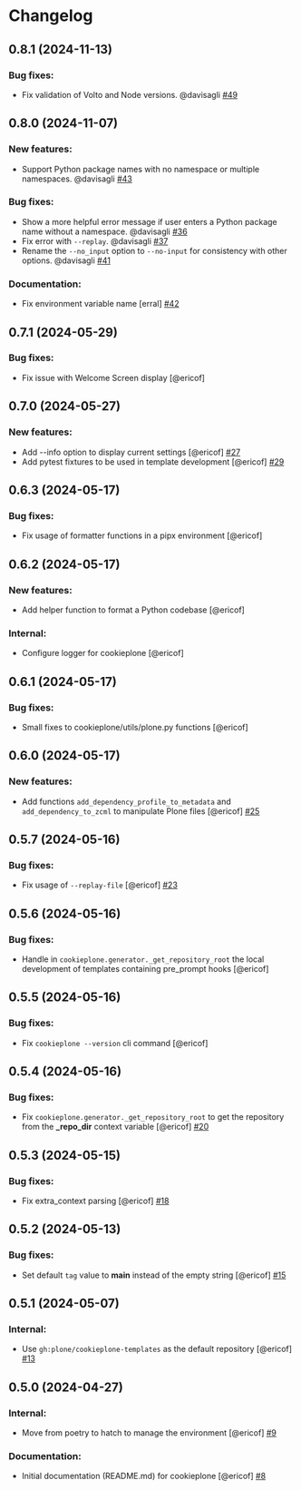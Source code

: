 # Changelog

<!--
   You should *NOT* be adding new change log entries to this file.
   You should create a file in the news directory instead.
   For helpful instructions, please see:
   https://github.com/plone/plone.releaser/blob/master/ADD-A-NEWS-ITEM.rst
-->

<!-- towncrier release notes start -->

## 0.8.1 (2024-11-13)


### Bug fixes:

- Fix validation of Volto and Node versions. @davisagli [#49](https://github.com/plone/cookieplone/issues/49)

## 0.8.0 (2024-11-07)


### New features:

- Support Python package names with no namespace or multiple namespaces. @davisagli [#43](https://github.com/plone/cookieplone/issues/43)


### Bug fixes:

- Show a more helpful error message if user enters a Python package name without a namespace. @davisagli [#36](https://github.com/plone/cookieplone/issues/36)
- Fix error with `--replay`. @davisagli [#37](https://github.com/plone/cookieplone/issues/37)
- Rename the `--no_input` option to `--no-input` for consistency with other options. @davisagli [#41](https://github.com/plone/cookieplone/issues/41)


### Documentation:

- Fix environment variable name
  [erral] [#42](https://github.com/plone/cookieplone/issues/42)

## 0.7.1 (2024-05-29)


### Bug fixes:

- Fix issue with Welcome Screen display [@ericof]

## 0.7.0 (2024-05-27)


### New features:

- Add --info option to display current settings [@ericof] [#27](https://github.com/plone/cookieplone/issues/27)
- Add pytest fixtures to be used in template development [@ericof] [#29](https://github.com/plone/cookieplone/issues/29)

## 0.6.3 (2024-05-17)


### Bug fixes:

- Fix usage of formatter functions in a pipx environment [@ericof]

## 0.6.2 (2024-05-17)


### New features:

- Add helper function to format a Python codebase [@ericof]


### Internal:

- Configure logger for cookieplone [@ericof]

## 0.6.1 (2024-05-17)


### Bug fixes:

- Small fixes to cookieplone/utils/plone.py functions [@ericof]

## 0.6.0 (2024-05-17)


### New features:

- Add functions `add_dependency_profile_to_metadata` and `add_dependency_to_zcml` to manipulate Plone files [@ericof] [#25](https://github.com/plone/cookieplone/issues/25)

## 0.5.7 (2024-05-16)


### Bug fixes:

- Fix usage of `--replay-file` [@ericof] [#23](https://github.com/plone/cookieplone/issues/23)

## 0.5.6 (2024-05-16)


### Bug fixes:

- Handle in `cookieplone.generator._get_repository_root` the local development of templates containing pre_prompt hooks [@ericof]

## 0.5.5 (2024-05-16)


### Bug fixes:

- Fix `cookieplone --version` cli command [@ericof]

## 0.5.4 (2024-05-16)


### Bug fixes:

- Fix `cookieplone.generator._get_repository_root` to get the repository from the **_repo_dir** context variable [@ericof] [#20](https://github.com/plone/cookieplone/issues/20)

## 0.5.3 (2024-05-15)


### Bug fixes:

- Fix extra_context parsing [@ericof] [#18](https://github.com/plone/cookieplone/issues/18)

## 0.5.2 (2024-05-13)


### Bug fixes:

- Set default `tag` value to **main** instead of the empty string [@ericof] [#15](https://github.com/plone/cookieplone/issues/15)

## 0.5.1 (2024-05-07)


### Internal:

- Use `gh:plone/cookieplone-templates` as the default repository [@ericof] [#13](https://github.com/plone/cookieplone/issues/13)

## 0.5.0 (2024-04-27)


### Internal:

- Move from poetry to hatch to manage the environment [@ericof] [#9](https://github.com/plone/cookieplone/issues/9)


### Documentation:

- Initial documentation (README.md) for cookieplone [@ericof] [#8](https://github.com/plone/cookieplone/issues/8)
